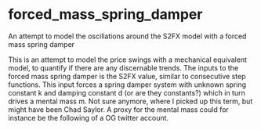 # forced_mass_spring_damper
An attempt to model the oscillations around the S2FX model with a forced mass spring damper

This is an attempt to model the price swings with a mechanical equivalent model, to quantify if there are any discernable trends. The inputs to the forced mass spring damper is the S2FX value, similar to consecutive step functions. This input forces a spring damper system with unknown spring constant k and damping constant d (or are they constants?) which in turn drives a mental mass m. Not sure anymore, where I picked up this term, but might have been Chad Saylor. A proxy for the mental mass could for instance be the following of a OG twitter account.
